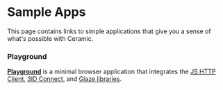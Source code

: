 # Sample Apps

This page contains links to simple applications that give you a sense of what's possible with Ceramic.

### **Playground**

[**Playground**](https://playground.ceramic.dev) is a minimal browser application that integrates the [JS HTTP Client](../build/javascript/http.md), [3ID Connect](../docs/advanced/standards/account-standards/cip79-3id-did.md#3id-connect), and [Glaze libraries](../tools/glaze/overview.md).
